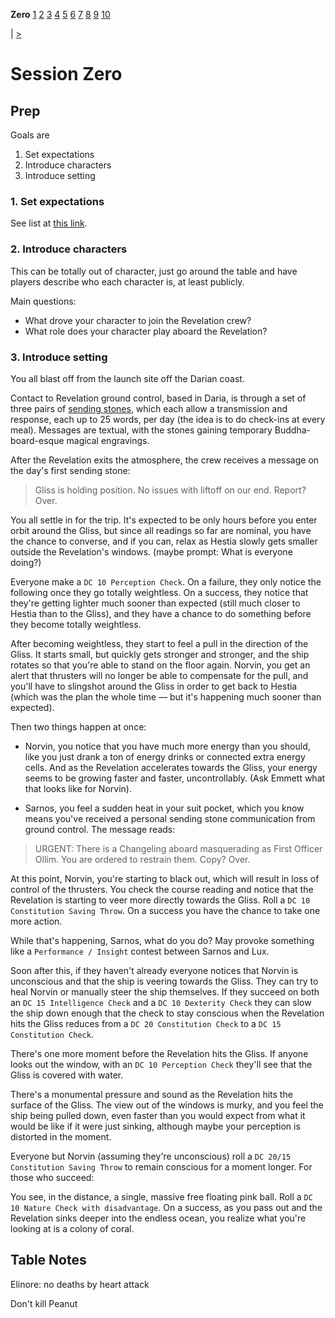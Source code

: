 **Zero** [1](./Session1.md) [2](./Session2.md) [3](./Session3.md) [4](./Session4.md) [5](./Session5.md) [6](./Session6.md) [7](./Session7.md) [8](./Session8.md) [9](./Session9.md) [10](./Session10.md)

| [>](./Session1.md)

# Session Zero

## Prep

Goals are

1. Set expectations
2. Introduce characters
3. Introduce setting

### 1. Set expectations

See list at [this link](https://www.level1geek.com/dnd-session-0/).

### 2. Introduce characters

This can be totally out of character, just go around the table and have players describe who each character is, at least publicly.

Main questions:

- What drove your character to join the Revelation crew?
- What role does your character play aboard the Revelation?

### 3. Introduce setting

You all blast off from the launch site off the Darian coast.

Contact to Revelation ground control, based in Daria, is through a set of three pairs of [sending stones](https://forgottenrealms.fandom.com/wiki/Sending_stones), which each allow a transmission and response, each up to 25 words, per day (the idea is to do check-ins at every meal). Messages are textual, with the stones gaining temporary Buddha-board-esque magical engravings.

After the Revelation exits the atmosphere, the crew receives a message on the day's first sending stone:

> Gliss is holding position. No issues with liftoff on our end. Report? Over.

You all settle in for the trip. It's expected to be only hours before you enter orbit around the Gliss, but since all readings so far are nominal, you have the chance to converse, and if you can, relax as Hestia slowly gets smaller outside the Revelation's windows. (maybe prompt: What is everyone doing?)

Everyone make a `DC 10 Perception Check`. On a failure, they only notice the following once they go totally weightless. On a success, they notice that they're getting lighter much sooner than expected (still much closer to Hestia than to the Gliss), and they have a chance to do something before they become totally weightless.

After becoming weightless, they start to feel a pull in the direction of the Gliss. It starts small, but quickly gets stronger and stronger, and the ship rotates so that you're able to stand on the floor again. Norvin, you get an alert that thrusters will no longer be able to compensate for the pull, and you'll have to slingshot around the Gliss in order to get back to Hestia (which was the plan the whole time — but it's happening much sooner than expected).

Then two things happen at once:

- Norvin, you notice that you have much more energy than you should, like you just drank a ton of energy drinks or connected extra energy cells. And as the Revelation accelerates towards the Gliss, your energy seems to be growing faster and faster, uncontrollably. (Ask Emmett what that looks like for Norvin).

- Sarnos, you feel a sudden heat in your suit pocket, which you know means you've received a personal sending stone communication from ground control. The message reads:

> URGENT: There is a Changeling aboard masquerading as First Officer Ollim. You are ordered to restrain them. Copy? Over.

At this point, Norvin, you're starting to black out, which will result in loss of control of the thrusters. You check the course reading and notice that the Revelation is starting to veer more directly towards the Gliss. Roll a `DC 10 Constitution Saving Throw`. On a success you have the chance to take one more action.

While that's happening, Sarnos, what do you do? May provoke something like a `Performance / Insight` contest between Sarnos and Lux.

Soon after this, if they haven't already everyone notices that Norvin is unconscious and that the ship is veering towards the Gliss. They can try to heal Norvin or manually steer the ship themselves. If they succeed on both an `DC 15 Intelligence Check` and a `DC 10 Dexterity Check` they can slow the ship down enough that the check to stay conscious when the Revelation hits the Gliss reduces from a `DC 20 Constitution Check` to a `DC 15 Constitution Check`.

There's one more moment before the Revelation hits the Gliss. If anyone looks out the window, with an `DC 10 Perception Check` they'll see that the Gliss is covered with water.

There's a monumental pressure and sound as the Revelation hits the surface of the Gliss. The view out of the windows is murky, and you feel the ship being pulled down, even faster than you would expect from what it would be like if it were just sinking, although maybe your perception is distorted in the moment.

Everyone but Norvin (assuming they're unconscious) roll a `DC 20/15 Constitution Saving Throw` to remain conscious for a moment longer. For those who succeed:

You see, in the distance, a single, massive free floating pink ball. Roll a `DC 10 Nature Check with disadvantage`. On a success, as you pass out and the Revelation sinks deeper into the endless ocean, you realize what you're looking at is a colony of coral.

## Table Notes

Elinore: no deaths by heart attack

Don't kill Peanut
